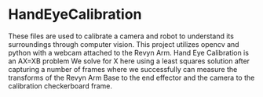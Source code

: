 # HandEyeCalibration

These files are used to calibrate a camera and robot to understand its surroundings through computer vision. This project utilizes opencv and python with a webcam attached to the Revyn Arm.
Hand Eye Calibration is an AX=XB problem We solve for X here using a least squares solution after capturing a number of frames where we successfully can measure the transforms of the Revyn Arm Base to the end effector and the camera to the calibration checkerboard frame.
